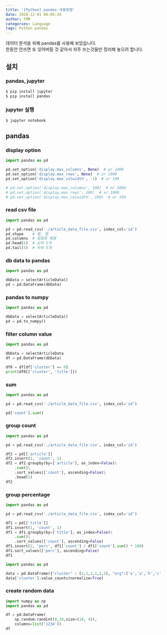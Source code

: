 ```yaml
---
title: '[Python] pandas 사용방법'
date: 2020-12-01 08:05:34
author: TMM
categories: Language
tags: Python pandas
---
```


데이터 분석을 위해 pandas를 사용해 보았습니다.<br />
한동안 안쓰면 또 잊어버릴 것 같아서 자주 쓰는것들만 정리해 놓으려 합니다.

## 설치

### pandas, jupyter

```bash
$ pip install jupyter
$ pip install pandas
```

### jupyter 실행

```bash
$ jupyter notebook
```

## pandas

### display option

```python
import pandas as pd

pd.set_option('display.max_columns', None)  # or 1000
pd.set_option('display.max_rows', None)  # or 1000
pd.set_option('display.max_colwidth', -1)  # or 199

# pd.set_option('display.max_columns', 100)  # or 1000
# pd.set_option('display.max_rows', 100)  # or 1000
# pd.set_option('display.max_colwidth', 100)  # or 199
```

### read csv file

```python
import pandas as pd

pd = pd.read_csv('./article_data_file.csv', index_col='id')
pd.shape    # 행, 열
pd.columns  # 컬럼명 배열
pd.head(5)  # 상위 5개
pd.tail(5)  # 하위 5개

```

### db data to pandas

```python
import pandas as pd

dbData = selectArticleData()
pd = pd.DataFrame(dbData)
```

### pandas to numpy

```python
import pandas as pd

dbData = selectArticleData()
pd = pd.to_numpy()
```

### filter column value

```python
import pandas as pd

dbData = selectArticleData
df = pd.DataFrame(dbData)

df0 = df[df['cluster'] == 0]
print(df0[['cluster', 'title']])
```

### sum

```python
import pandas as pd

pd = pd.read_csv('./article_data_file.csv', index_col='id')

pd['count'].sum()
```

### group count

```python
import pandas as pd

pd = pd.read_csv('./article_data_file.csv', index_col='id')

df2 = pd[['article']]
df2.insert(1, 'count', 1)
df2 = df2.groupby(by=['article'], as_index=False)\
    .sum()\
    .sort_values(['count'], ascending=False)\
    .head(5)
df2
```

### group percentage

```python
import pandas as pd

pd = pd.read_csv('./article_data_file.csv', index_col='id')

df1 = pd[['title']]
df1.insert(1, 'count', 1)
df1 = df1.groupby(by=['title'], as_index=False)\
    .sum()\
    .sort_values(['count'], ascending=False)
df1.insert(2, 'perc', df1['count'] / df1['count'].sum() * 100)
df1.sort_values(['perc'], ascending=False)
df1
```

```python
import pandas as pd

data = pd.DataFrame({"cluster" : [1,1,2,1,2,3], "org":['a','a','h','c','d','w'], "time":[8,6,34,23,74,6]})
data['cluster'].value_counts(normalize=True)
```

### create random data

```python
import numpy as np
import pandas as pd

df = pd.DataFrame(
    np.random.randint(0,10,size=(10, 4)),
    columns=list('1234'))
df
```

```toc

```
